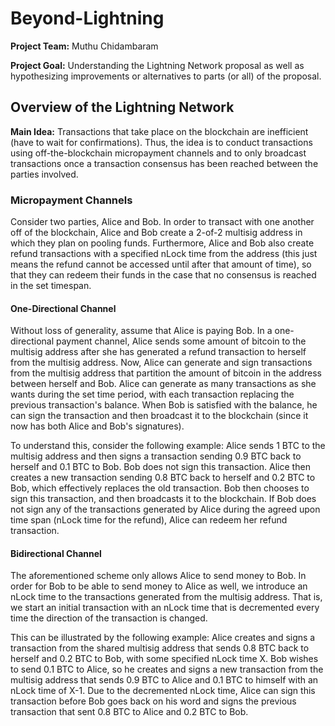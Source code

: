 # Beyond-Lightning

**Project Team:** Muthu Chidambaram

**Project Goal:** Understanding the Lightning Network proposal as well as hypothesizing improvements or alternatives to parts (or all) of the proposal.

## Overview of the Lightning Network

**Main Idea:** Transactions that take place on the blockchain are inefficient (have to wait for confirmations). Thus, the idea is to conduct transactions using off-the-blockchain micropayment channels and to only broadcast transactions once a transaction consensus has been reached between the parties involved.

### Micropayment Channels

Consider two parties, Alice and Bob. In order to transact with one another off of the blockchain, Alice and Bob create a 2-of-2 multisig address in which they plan on pooling funds. Furthermore, Alice and Bob also create refund transactions with a specified nLock time from the address (this just means the refund cannot be accessed until after that amount of time), so that they can redeem their funds in the case that no consensus is reached in the set timespan.

#### One-Directional Channel

Without loss of generality, assume that Alice is paying Bob. In a one-directional payment channel, Alice sends some amount of bitcoin to the multisig address after she has generated a refund transaction to herself from the multisig address. Now, Alice can generate and sign transactions from the multisig address that partition the amount of bitcoin in the address between herself and Bob. Alice can generate as many transactions as she wants during the set time period, with each transaction replacing the previous transaction's balance. When Bob is satisfied with the balance, he can sign the transaction and then broadcast it to the blockchain (since it now has both Alice and Bob's signatures). 

To understand this, consider the following example: Alice sends 1 BTC to the multisig address and then signs a transaction sending 0.9 BTC back to herself and 0.1 BTC to Bob. Bob does not sign this transaction. Alice then creates a new transaction sending 0.8 BTC back to herself and 0.2 BTC to Bob, which effectively replaces the old transaction. Bob then chooses to sign this transaction, and then broadcasts it to the blockchain. If Bob does not sign any of the transactions generated by Alice during the agreed upon time span (nLock time for the refund), Alice can redeem her refund transaction.

#### Bidirectional Channel

The aforementioned scheme only allows Alice to send money to Bob. In order for Bob to be able to send money to Alice as well, we introduce an nLock time to the transactions generated from the multisig address. That is, we start an initial transaction with an nLock time that is decremented every time the direction of the transaction is changed.

This can be illustrated by the following example: Alice creates and signs a transaction from the shared multisig address that sends 0.8 BTC back to herself and 0.2 BTC to Bob, with some specified nLock time X. Bob wishes to send 0.1 BTC to Alice, so he creates and signs a new transaction from the multisig address that sends 0.9 BTC to Alice and 0.1 BTC to himself with an nLock time of X-1. Due to the decremented nLock time, Alice can sign this transaction before Bob goes back on his word and signs the previous transaction that sent 0.8 BTC to Alice and 0.2 BTC to Bob.

